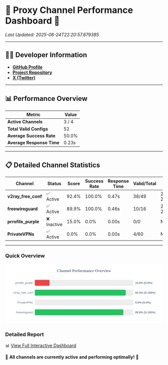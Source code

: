 # 🌟 Proxy Channel Performance Dashboard 🌟

_Last Updated: 2025-06-24T22:20:57.879385_

---

## 👩‍💻 Developer Information

- **[GitHub Profile](https://github.com/4n0nymou3)**  
- **[Project Repository](https://github.com/4n0nymou3/multi-proxy-config-fetcher)**  
- **[X (Twitter)](https://x.com/4n0nymou3)**  

---

## 📊 Performance Overview

| Metric                | Value       |
|-----------------------|-------------|
| **Active Channels**   | 3 / 4       |
| **Total Valid Configs** | 52          |
| **Average Success Rate** | 50.0%      |
| **Average Response Time** | 0.23s       |

---

## 📋 Detailed Channel Statistics

| Channel          | Status     | Score  | Success Rate | Response Time | Valid/Total | Last Success               |
|------------------|------------|--------|--------------|---------------|-------------|----------------------------|
| **v2ray_free_conf**  | ✅ Active  | 92.4%  | 100.0% | 0.47s         | 38/49       | 2025-06-24T22:20:45.918188 |
| **freewireguard**  | ✅ Active  | 89.9%  | 100.0% | 0.46s         | 10/16       | 2025-06-24T22:20:57.878032 |
| **prrofile_purple**  | ❌ Inactive  | 15.0%  | 0.0% | 0.00s         | 0/0       | None |
| **PrivateVPNs**  | ✅ Active  | 0.0%  | 0.0% | 0.00s         | 4/60       | None |

---

### Quick Overview
<div align="center">
  <a href="https://raw.githubusercontent.com/nullluser/NullRepo/refs/heads/main/assets/channel_stats_chart.svg">
    <img src="https://raw.githubusercontent.com/nullluser/NullRepo/refs/heads/main/assets/channel_stats_chart.svg" alt="Source Performance Statistics" width="800">
  </a>
</div>

### Detailed Report
📊 [View Full Interactive Dashboard](https://htmlpreview.github.io/?https://github.com/nullluser/NullRepo/blob/main/assets/performance_report.html)

🎉 **All channels are currently active and performing optimally!** 🎉

